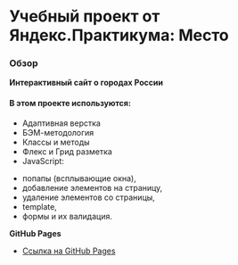 # Учебный проект от Яндекс.Практикума: Место

### Обзор
**Интерактивный сайт о городах России**

#### В этом проекте используются:
* Адаптивная верстка
* БЭМ-методология
* Классы и методы
* Флекс и Грид разметка
* JavaScript:
 - попапы (всплывающие окна),
 - добавление элементов на страницу,
 - удаление элементов со страницы,
 - template,
 - формы и их валидация.

**GitHub Pages**
* [Ссылка на GitHub Pages](https://anastasiia-nist.github.io/mesto-by-anastasiia/)